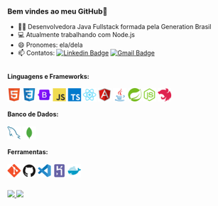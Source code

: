 ### Bem vindes ao meu GitHub👋

- 👨‍🎓 Desenvolvedora Java Fullstack formada pela Generation Brasil
- 💻 Atualmente trabalhando com Node.js
- 😄 Pronomes: ela/dela
- 📫 Contatos:  [![Linkedin Badge](https://img.shields.io/badge/-LinkedIn-3096b0?style=flat-square&logo=Linkedin&logoColor=white&link=https://www.linkedin.com/in/barbaracfs)](https://www.linkedin.com/in/barbaracfs) 
[![Gmail Badge](https://img.shields.io/badge/-Gmail-525252?style=flat-square&logo=Gmail&logoColor=white&link=mailto:barbara.cristianefs@gmail.com)](mailto:barbara.cristianefs@gmail.com)


##
<h4>Linguagens e Frameworks:</h4>
<div>
  <img align="center" alt="HTML5" height="30" width="30" src="https://raw.githubusercontent.com/devicons/devicon/master/icons/html5/html5-original.svg">
  <img align="center" alt="CSS3" height="30" width="30" src="https://raw.githubusercontent.com/devicons/devicon/master/icons/css3/css3-original.svg">
  <img align="center" alt="Bootstrap" height="30" width="30" src="https://github.com/devicons/devicon/blob/master/icons/bootstrap/bootstrap-original.svg">
  <img align="center" alt="Javascript" height="30" width="30" src="https://raw.githubusercontent.com/devicons/devicon/master/icons/javascript/javascript-original.svg">
<img align="center" alt="Typescript" height="30" width="30" src="https://github.com/devicons/devicon/blob/master/icons/typescript/typescript-plain.svg">
  <img align="center" alt="React" height="30" width="30" src="https://raw.githubusercontent.com/devicons/devicon/master/icons/react/react-original.svg">
  <img align="center" alt="Angular" height="30" width="30" src="https://github.com/devicons/devicon/blob/master/icons/angularjs/angularjs-original.svg"> 
  <img align="center" alt="Java" height="30" width="30" src="https://raw.githubusercontent.com/devicons/devicon/master/icons/java/java-original.svg">
  <img align="center" alt="Spring"  height="30" width="30" src="https://github.com/devicons/devicon/blob/master/icons/spring/spring-original.svg">
  <img align="center" alt="Node" height="30" width="30" src="https://github.com/devicons/devicon/blob/master/icons/nodejs/nodejs-plain.svg">
  <img align="center" alt="Nest" height="30" width="30" src="https://github.com/devicons/devicon/blob/master/icons/nestjs/nestjs-plain.svg">
</div>

<h4>Banco de Dados:</h4>
<div>
  <img align="center" alt="MySQL"  height="30" width="30" src="https://github.com/devicons/devicon/blob/master/icons/mysql/mysql-original.svg">
  <img align="center" alt="MongoDB"  height="30" width="30" src="https://github.com/devicons/devicon/blob/master/icons/mongodb/mongodb-plain.svg">
</div>

<h4>Ferramentas:</h4>
<div>
  <img align="center" alt="Git" height="30" width="30" src="https://raw.githubusercontent.com/devicons/devicon/master/icons/git/git-original.svg">
  <img align="center" alt="GitHub" height="30" width="30" src="https://github.com/devicons/devicon/blob/master/icons/github/github-original.svg">
  <img align="center" alt="Vscode"  height="30" width="30" src="https://github.com/devicons/devicon/blob/master/icons/vscode/vscode-original.svg">
  <img align="center" alt="Heroku"  height="30" width="30" src="https://github.com/devicons/devicon/blob/master/icons/heroku/heroku-plain.svg">
  <img align="center" alt="Docker"  height="30" width="30"" src="https://github.com/devicons/devicon/blob/master/icons/docker/docker-plain.svg">
</div>

##
<div align="left">
  <a href="https://github.com/bacristiane">
  <img height="170em" src="https://github-readme-stats.vercel.app/api?username=bacristiane&show_icons=true&theme=dracula&include_all_commits=true&count_private=true"/>
  <img height="170em" src="https://github-readme-stats.vercel.app/api/top-langs/?username=bacristiane&layout=compact&langs_count=7&theme=dracula"/>
</div>

